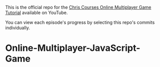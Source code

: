 This is the official repo for the [Chris Courses Online Multiplayer Game Tutorial](https://www.youtube.com/watch?v=Wcvqnx14cZA) available on YouTube.

You can view each episode's progress by selecting this repo's commits individually.
# Online-Multiplayer-JavaScript-Game
